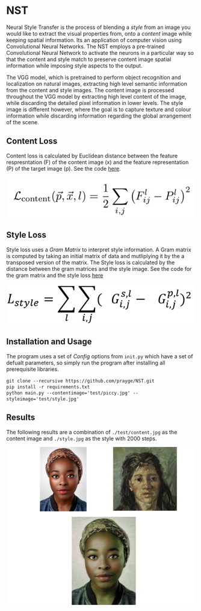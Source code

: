 # NST

Neural Style Transfer is the process of blending a *style* from an image you would like to extract the visual properties from, onto a *content* image while keeping spatial information. Its an application of computer vision using Convolutional Neural Networks. The NST employs a pre-trained Convolutional Neural Network to activate the neurons in a particular way so that the content and style match to preserve content image spatial information while imposing style aspects to the output. 

The VGG model, which is pretrained to perform object recognition and localization on natural images, extracting high level semantic information from the content and style images. The content image is processed throughout the VGG model by extracting high level content of the image, while discarding the detailed pixel information in lower levels. The style image is different however, where the goal is to capture texture and colour information while discarding information regarding the global arrangement of the scene. 

## Content Loss 

Content loss is calculated by Euclidean distance between the feature respresntation (F) of the content image (x) and the feature representation (P) of the target image (p). See the code [here](https://github.com/prayge/NST/blob/ea32d302c31f9e6ab808a6242708627fdde0eff6/main.py#L42).

![a](utils/contentLoss.png)


## Style Loss

Style loss uses a *Gram Matrix* to interpret style information. A Gram matrix is computed by taking an initial matrix of data and mutliplying it by the a transposed version of the matrix. The Style loss is calculated by the distance between the gram matrices and the style image. See the code for the gram matrix and the style loss [here](https://github.com/prayge/NST/blob/ea32d302c31f9e6ab808a6242708627fdde0eff6/main.py#L48-L51)

![a](utils/styleLoss.png)
## Installation and Usage

The program uses a set of *Config* options from `init.py` which have a set of defualt parameters, so simply run the program after installing all prerequisite libraries. 
```
git clone --recursive https://github.com/prayge/NST.git
pip install -r requirements.txt
python main.py --contentimage='test/piccy.jpg' --styleimage='test/style.jpg'
```

## Results

The following results are a combination of `./test/content.jpg` as the content image and `./style.jpg` as the style with 2000 steps. 

![](./utils/output.png)
